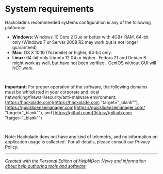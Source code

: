 # System requirements

Hackolade's recommended systems configuration is any of the following platforms:

* **Windows:** Windows 10 Core 2 Duo or better with 4GB+ RAM, 64-bit only (Windows 7 or Server 2008 R2 may work but is not longer guaranteed)
* **Mac:** OS X 10.10 (Yosemite) or higher, 64-bit only.
* **Linux:** 64-bit only Ubuntu 12.04 or higher.&nbsp; Fedora 21 and Debian 8 might work as well, but have not been verified.&nbsp; CentOS without GUI will NOT work.

&nbsp;

**Important:** For proper operation of the software, the following domains must be whitelisted in your corporate and local networking/firewall/security/anti-malware environment: [https://hackolade.com](<https://hackolade.com> "target=\"\_blank\""),&nbsp; [https://quicklicensemanager.com](<https://quicklicensemanager.com/> "target=\"\_blank\""), and [https://github.com](<https://github.com> "target=\"\_blank\"")

&nbsp;

Note: Hackolade does not have any kind of telemetry, and no information on application usage is collected.&nbsp; For all details, please consult our Privacy Policy.


***
_Created with the Personal Edition of HelpNDoc: [News and information about help authoring tools and software](<https://www.helpauthoringsoftware.com>)_
